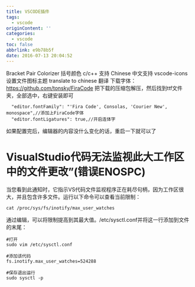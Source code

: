 ```yaml
---
title: VSCODE插件
tags:
  - vscode
originContent: ''
categories:
  - vscode
toc: false
abbrlink: e9b78b5f
date: 2016-07-13 20:04:52
---
```


Bracket Pair Colorizer  括号颜色
c/c++ 支持
Chinese 中文支持
vscode-icons 设置文件图标主题
translate to chinese 翻译
下载字体：https://github.com/tonsky/FiraCode
把下载的压缩包解压，然后找到ttf文件夹，全部选中，右键安装即可

```
  "editor.fontFamily": "'Fira Code', Consolas, 'Courier New', monospace",//添加上FiraCode字体
  "editor.fontLigatures": true,//开启连体字
```
如果配置完后，编辑器的内容没什么变化的话，重启一下就可以了

# VisualStudio代码无法监视此大工作区中的文件更改”(错误ENOSPC)
当您看到此通知时，它指示VS代码文件监视程序正在耗尽句柄，因为工作区很大，并且包含许多文件。运行以下命令可以查看当前限制：

```
cat /proc/sys/fs/inotify/max_user_watches
```
通过编辑，可以将限制提高到其最大值。/etc/sysctl.conf并将这一行添加到文件的末尾：

```
#打开
sudo vim /etc/sysctl.conf
```

```
#添加该代码
fs.inotify.max_user_watches=524288
```

```
#保存退出运行
sudo sysctl -p
```
